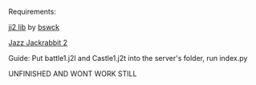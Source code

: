 Requirements:

[jj2 lib](https://github.com/bswck/jj2) by [bswck](https://github.com/bswck)

[Jazz Jackrabbit 2](https://www.gog.com/en/game/jazz_jackrabbit_2_collection)

Guide:
Put battle1.j2l and Castle1.j2t into the server's folder, run index.py

UNFINISHED AND WONT WORK STILL
